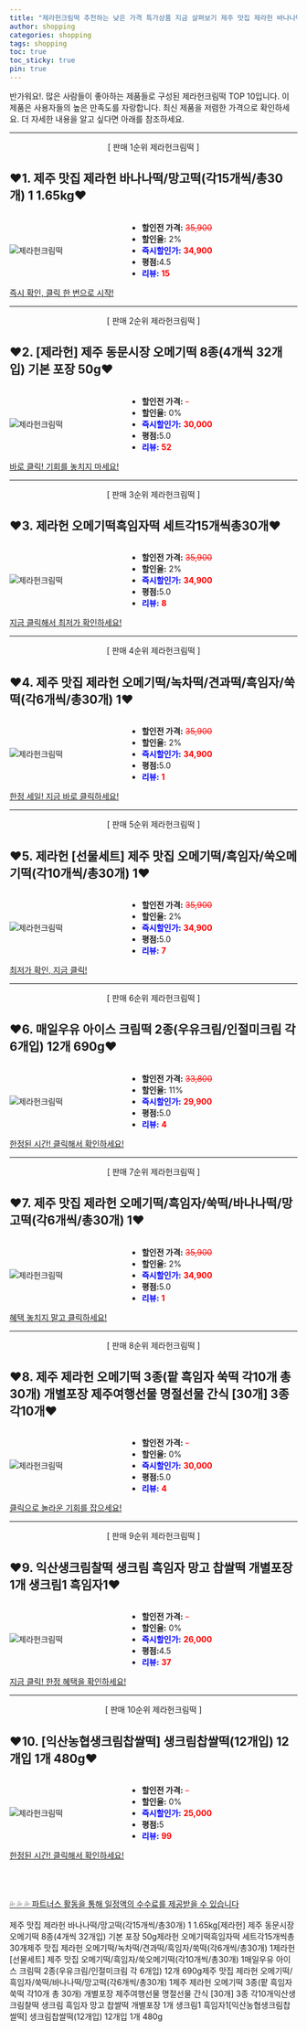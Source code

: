 ```yaml
---
title: "제라헌크림떡 추천하는 낮은 가격 특가상품 지금 살펴보기 제주 맛집 제라헌 바나나떡/망고떡(각15개씩/총30개) 1"
author: shopping
categories: shopping
tags: shopping
toc: true
toc_sticky: true
pin: true
---
```

반가워요!. 많은 사람들이 좋아하는 제품들로 구성된 제라헌크림떡 TOP 10입니다. 이 제품은 사용자들의 높은 만족도를 자랑합니다. 최신 제품을 저렴한 가격으로 확인하세요. 더 자세한 내용을 알고 싶다면 아래를 참조하세요.

---
<p class="toplist" style="margin: 0 auto; display: block; width: fit-content;">[ 판매 1순위 제라헌크림떡 ]</p>

<h2><strong>❤️1. 제주 맛집 제라헌 바나나떡/망고떡(각15개씩/총30개) 1 1.65kg❤️</strong></h2>

<div style="display: flex; align-items: center;">
    <div style="flex: 0.4;">
        <img src="https://thumbnail8.coupangcdn.com/thumbnails/remote/230x230ex/image/vendor_inventory/e4ca/af568dd05646c4ef6fe50632761b44d6d64ec5cb6349c29deabe029fb0bf.jpg" alt="제라헌크림떡" style="max-width: 100%;">
    </div>
    <div style="flex: 0.6; margin-left: 10px;">
        <ul>
            <li><strong>할인전 가격:</strong> <del style="color: red;">35,900</del></li>
            <li><strong>할인율:</strong> 2%</li>
            <li><span style='color:blue'><strong>즉시할인가:</strong></span> <span style='color:red'><strong>34,900</strong></span></li>
            <li><strong>평점:</strong>4.5</li>
            <li><span style='color:blue'><strong>리뷰:</strong></span> <span style='color:red'><strong>15</strong></span></li>
        </ul>
    </div>
</div>
<div class="center">
    <a href="https://selin100587.github.io?lptag=AF9450613&subid=githubio&pageKey=6330913640&traceid=V0-153&itemId=13238145138&vendorItemId=88409515015" class="myButton">
        즉시 확인, 클릭 한 번으로 시작!
    </a>
</div>


---
<p class="toplist" style="margin: 0 auto; display: block; width: fit-content;">[ 판매 2순위 제라헌크림떡 ]</p>

<h2><strong>❤️2. [제라헌] 제주 동문시장 오메기떡 8종(4개씩 32개입) 기본 포장 50g❤️</strong></h2>

<div style="display: flex; align-items: center;">
    <div style="flex: 0.4;">
        <img src="https://thumbnail8.coupangcdn.com/thumbnails/remote/230x230ex/image/vendor_inventory/cc7b/b100e23f7da1a3535a23c2c04d7444d1e05e7494869a148abace5b950f86.png" alt="제라헌크림떡" style="max-width: 100%;">
    </div>
    <div style="flex: 0.6; margin-left: 10px;">
        <ul>
            <li><strong>할인전 가격:</strong> <del style="color: red;">-</del></li>
            <li><strong>할인율:</strong> 0%</li>
            <li><span style='color:blue'><strong>즉시할인가:</strong></span> <span style='color:red'><strong>30,000</strong></span></li>
            <li><strong>평점:</strong>5.0</li>
            <li><span style='color:blue'><strong>리뷰:</strong></span> <span style='color:red'><strong>52</strong></span></li>
        </ul>
    </div>
</div>
<div class="center">
    <a href="https://selin100587.github.io?lptag=AF9450613&subid=githubio&pageKey=4833657707&traceid=V0-153&itemId=6240476847&vendorItemId=73536246310" class="myButton">
        바로 클릭! 기회를 놓치지 마세요!
    </a>
</div>


---
<p class="toplist" style="margin: 0 auto; display: block; width: fit-content;">[ 판매 3순위 제라헌크림떡 ]</p>

<h2><strong>❤️3. 제라헌 오메기떡흑임자떡 세트각15개씩총30개❤️</strong></h2>

<div style="display: flex; align-items: center;">
    <div style="flex: 0.4;">
        <img src="https://thumbnail7.coupangcdn.com/thumbnails/remote/230x230ex/image/vendor_inventory/868b/7e9e76d8d0290468212fc44bdb255f5ca6d19431bc58b8511448ae39b437.jpg" alt="제라헌크림떡" style="max-width: 100%;">
    </div>
    <div style="flex: 0.6; margin-left: 10px;">
        <ul>
            <li><strong>할인전 가격:</strong> <del style="color: red;">35,900</del></li>
            <li><strong>할인율:</strong> 2%</li>
            <li><span style='color:blue'><strong>즉시할인가:</strong></span> <span style='color:red'><strong>34,900</strong></span></li>
            <li><strong>평점:</strong>5.0</li>
            <li><span style='color:blue'><strong>리뷰:</strong></span> <span style='color:red'><strong>8</strong></span></li>
        </ul>
    </div>
</div>
<div class="center">
    <a href="https://selin100587.github.io?lptag=AF9450613&subid=githubio&pageKey=2039422841&traceid=V0-153&itemId=19500033600&vendorItemId=88409514775" class="myButton">
        지금 클릭해서 최저가 확인하세요!
    </a>
</div>


---
<p class="toplist" style="margin: 0 auto; display: block; width: fit-content;">[ 판매 4순위 제라헌크림떡 ]</p>

<h2><strong>❤️4. 제주 맛집 제라헌 오메기떡/녹차떡/견과떡/흑임자/쑥떡(각6개씩/총30개) 1❤️</strong></h2>

<div style="display: flex; align-items: center;">
    <div style="flex: 0.4;">
        <img src="https://thumbnail7.coupangcdn.com/thumbnails/remote/230x230ex/image/vendor_inventory/7ca9/b68774b08173677a3eddb122a4d88262cc4e887151b9a6d1cdc0d2072fc2.jpg" alt="제라헌크림떡" style="max-width: 100%;">
    </div>
    <div style="flex: 0.6; margin-left: 10px;">
        <ul>
            <li><strong>할인전 가격:</strong> <del style="color: red;">35,900</del></li>
            <li><strong>할인율:</strong> 2%</li>
            <li><span style='color:blue'><strong>즉시할인가:</strong></span> <span style='color:red'><strong>34,900</strong></span></li>
            <li><strong>평점:</strong>5.0</li>
            <li><span style='color:blue'><strong>리뷰:</strong></span> <span style='color:red'><strong>1</strong></span></li>
        </ul>
    </div>
</div>
<div class="center">
    <a href="https://selin100587.github.io?lptag=AF9450613&subid=githubio&pageKey=6330913916&traceid=V0-153&itemId=13238146965&vendorItemId=88409515013" class="myButton">
        한정 세일! 지금 바로 클릭하세요!
    </a>
</div>


---
<p class="toplist" style="margin: 0 auto; display: block; width: fit-content;">[ 판매 5순위 제라헌크림떡 ]</p>

<h2><strong>❤️5. 제라헌 [선물세트] 제주 맛집 오메기떡/흑임자/쑥오메기떡(각10개씩/총30개) 1❤️</strong></h2>

<div style="display: flex; align-items: center;">
    <div style="flex: 0.4;">
        <img src="https://thumbnail6.coupangcdn.com/thumbnails/remote/230x230ex/image/vendor_inventory/41d3/18c87577fa0ae513a5dfe59994d6368e0103e65d1a8224a275f9184e9067.jpg" alt="제라헌크림떡" style="max-width: 100%;">
    </div>
    <div style="flex: 0.6; margin-left: 10px;">
        <ul>
            <li><strong>할인전 가격:</strong> <del style="color: red;">35,900</del></li>
            <li><strong>할인율:</strong> 2%</li>
            <li><span style='color:blue'><strong>즉시할인가:</strong></span> <span style='color:red'><strong>34,900</strong></span></li>
            <li><strong>평점:</strong>5.0</li>
            <li><span style='color:blue'><strong>리뷰:</strong></span> <span style='color:red'><strong>7</strong></span></li>
        </ul>
    </div>
</div>
<div class="center">
    <a href="https://selin100587.github.io?lptag=AF9450613&subid=githubio&pageKey=6400452276&traceid=V0-153&itemId=13682656828&vendorItemId=88409514958" class="myButton">
        최저가 확인, 지금 클릭!
    </a>
</div>


---
<p class="toplist" style="margin: 0 auto; display: block; width: fit-content;">[ 판매 6순위 제라헌크림떡 ]</p>

<h2><strong>❤️6. 매일우유 아이스 크림떡 2종(우유크림/인절미크림 각 6개입) 12개 690g❤️</strong></h2>

<div style="display: flex; align-items: center;">
    <div style="flex: 0.4;">
        <img src="https://thumbnail9.coupangcdn.com/thumbnails/remote/230x230ex/image/vendor_inventory/1531/e66e5dfbc303a2573682627c621fd96b97ea6a0ada8fd3b427d518a2db93.jpg" alt="제라헌크림떡" style="max-width: 100%;">
    </div>
    <div style="flex: 0.6; margin-left: 10px;">
        <ul>
            <li><strong>할인전 가격:</strong> <del style="color: red;">33,800</del></li>
            <li><strong>할인율:</strong> 11%</li>
            <li><span style='color:blue'><strong>즉시할인가:</strong></span> <span style='color:red'><strong>29,900</strong></span></li>
            <li><strong>평점:</strong>5.0</li>
            <li><span style='color:blue'><strong>리뷰:</strong></span> <span style='color:red'><strong>4</strong></span></li>
        </ul>
    </div>
</div>
<div class="center">
    <a href="https://selin100587.github.io?lptag=AF9450613&subid=githubio&pageKey=8005511187&traceid=V0-153&itemId=22313952898&vendorItemId=89359360537" class="myButton">
        한정된 시간! 클릭해서 확인하세요!
    </a>
</div>


---
<p class="toplist" style="margin: 0 auto; display: block; width: fit-content;">[ 판매 7순위 제라헌크림떡 ]</p>

<h2><strong>❤️7. 제주 맛집 제라헌 오메기떡/흑임자/쑥떡/바나나떡/망고떡(각6개씩/총30개) 1❤️</strong></h2>

<div style="display: flex; align-items: center;">
    <div style="flex: 0.4;">
        <img src="https://thumbnail9.coupangcdn.com/thumbnails/remote/230x230ex/image/vendor_inventory/1c79/8f72851f70fd1bd299e82013c232f0e54f7a01ccbc41fbfe4994d819f0cb.jpg" alt="제라헌크림떡" style="max-width: 100%;">
    </div>
    <div style="flex: 0.6; margin-left: 10px;">
        <ul>
            <li><strong>할인전 가격:</strong> <del style="color: red;">35,900</del></li>
            <li><strong>할인율:</strong> 2%</li>
            <li><span style='color:blue'><strong>즉시할인가:</strong></span> <span style='color:red'><strong>34,900</strong></span></li>
            <li><strong>평점:</strong>5.0</li>
            <li><span style='color:blue'><strong>리뷰:</strong></span> <span style='color:red'><strong>1</strong></span></li>
        </ul>
    </div>
</div>
<div class="center">
    <a href="https://selin100587.github.io?lptag=AF9450613&subid=githubio&pageKey=6330913630&traceid=V0-153&itemId=13238145068&vendorItemId=88409515256" class="myButton">
        혜택 놓치지 말고 클릭하세요!
    </a>
</div>


---
<p class="toplist" style="margin: 0 auto; display: block; width: fit-content;">[ 판매 8순위 제라헌크림떡 ]</p>

<h2><strong>❤️8. 제주 제라헌 오메기떡 3종(팥 흑임자 쑥떡 각10개 총 30개) 개별포장 제주여행선물 명절선물 간식 [30개] 3종 각10개❤️</strong></h2>

<div style="display: flex; align-items: center;">
    <div style="flex: 0.4;">
        <img src="https://thumbnail8.coupangcdn.com/thumbnails/remote/230x230ex/image/vendor_inventory/1b7f/0ced2fdb95c6cf5e35ec7f598037b78e4348af0c7a68075aa1ed6ec10a6d.jpg" alt="제라헌크림떡" style="max-width: 100%;">
    </div>
    <div style="flex: 0.6; margin-left: 10px;">
        <ul>
            <li><strong>할인전 가격:</strong> <del style="color: red;">-</del></li>
            <li><strong>할인율:</strong> 0%</li>
            <li><span style='color:blue'><strong>즉시할인가:</strong></span> <span style='color:red'><strong>30,000</strong></span></li>
            <li><strong>평점:</strong>5.0</li>
            <li><span style='color:blue'><strong>리뷰:</strong></span> <span style='color:red'><strong>4</strong></span></li>
        </ul>
    </div>
</div>
<div class="center">
    <a href="https://selin100587.github.io?lptag=AF9450613&subid=githubio&pageKey=6736979747&traceid=V0-153&itemId=15714170223&vendorItemId=82928329591" class="myButton">
        클릭으로 놀라운 기회를 잡으세요!
    </a>
</div>


---
<p class="toplist" style="margin: 0 auto; display: block; width: fit-content;">[ 판매 9순위 제라헌크림떡 ]</p>

<h2><strong>❤️9. 익산생크림찰떡 생크림 흑임자 망고 찹쌀떡 개별포장 1개 생크림1 흑임자1❤️</strong></h2>

<div style="display: flex; align-items: center;">
    <div style="flex: 0.4;">
        <img src="https://thumbnail10.coupangcdn.com/thumbnails/remote/230x230ex/image/vendor_inventory/60e3/895e029bd23b4d59a478799c55646468d0130b45b7f8927794d909d63ea0.jpg" alt="제라헌크림떡" style="max-width: 100%;">
    </div>
    <div style="flex: 0.6; margin-left: 10px;">
        <ul>
            <li><strong>할인전 가격:</strong> <del style="color: red;">-</del></li>
            <li><strong>할인율:</strong> 0%</li>
            <li><span style='color:blue'><strong>즉시할인가:</strong></span> <span style='color:red'><strong>26,000</strong></span></li>
            <li><strong>평점:</strong>4.5</li>
            <li><span style='color:blue'><strong>리뷰:</strong></span> <span style='color:red'><strong>37</strong></span></li>
        </ul>
    </div>
</div>
<div class="center">
    <a href="https://selin100587.github.io?lptag=AF9450613&subid=githubio&pageKey=8245785933&traceid=V0-153&itemId=22435166885&vendorItemId=85249241326" class="myButton">
        지금 클릭! 한정 혜택을 확인하세요!
    </a>
</div>


---
<p class="toplist" style="margin: 0 auto; display: block; width: fit-content;">[ 판매 10순위 제라헌크림떡 ]</p>

<h2><strong>❤️10. [익산농협생크림찹쌀떡] 생크림찹쌀떡(12개입) 12개입 1개 480g❤️</strong></h2>

<div style="display: flex; align-items: center;">
    <div style="flex: 0.4;">
        <img src="https://thumbnail6.coupangcdn.com/thumbnails/remote/230x230ex/image/vendor_inventory/044a/63431ac15e3f98c3f7c57686168ce661bfcd2eb14e4acd25b56c2c6466af.png" alt="제라헌크림떡" style="max-width: 100%;">
    </div>
    <div style="flex: 0.6; margin-left: 10px;">
        <ul>
            <li><strong>할인전 가격:</strong> <del style="color: red;">-</del></li>
            <li><strong>할인율:</strong> 0%</li>
            <li><span style='color:blue'><strong>즉시할인가:</strong></span> <span style='color:red'><strong>25,000</strong></span></li>
            <li><strong>평점:</strong>5</li>
            <li><span style='color:blue'><strong>리뷰:</strong></span> <span style='color:red'><strong>99</strong></span></li>
        </ul>
    </div>
</div>
<div class="center">
    <a href="https://selin100587.github.io?lptag=AF9450613&subid=githubio&pageKey=8232273480&traceid=V0-153&itemId=23694768754&vendorItemId=90719886066" class="myButton">
        한정된 시간! 클릭해서 확인하세요!
    </a>
</div>

<br><br><br>[💦 💦 💦 파트너스 활동을 통해 일정액의 수수료를 제공받을 수 있습니다](https://link.coupang.com/a/bcpT2c)<br><br>제주 맛집 제라헌 바나나떡/망고떡(각15개씩/총30개) 1 1.65kg[제라헌] 제주 동문시장 오메기떡 8종(4개씩 32개입) 기본 포장 50g제라헌 오메기떡흑임자떡 세트각15개씩총30개제주 맛집 제라헌 오메기떡/녹차떡/견과떡/흑임자/쑥떡(각6개씩/총30개) 1제라헌 [선물세트] 제주 맛집 오메기떡/흑임자/쑥오메기떡(각10개씩/총30개) 1매일우유 아이스 크림떡 2종(우유크림/인절미크림 각 6개입) 12개 690g제주 맛집 제라헌 오메기떡/흑임자/쑥떡/바나나떡/망고떡(각6개씩/총30개) 1제주 제라헌 오메기떡 3종(팥 흑임자 쑥떡 각10개 총 30개) 개별포장 제주여행선물 명절선물 간식 [30개] 3종 각10개익산생크림찰떡 생크림 흑임자 망고 찹쌀떡 개별포장 1개 생크림1 흑임자1[익산농협생크림찹쌀떡] 생크림찹쌀떡(12개입) 12개입 1개 480g